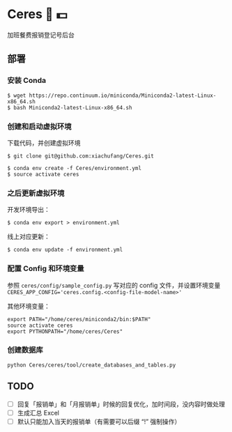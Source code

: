 # Ceres :rice: :dollar:

加班餐费报销登记号后台

## 部署

### 安装 Conda

```
$ wget https://repo.continuum.io/miniconda/Miniconda2-latest-Linux-x86_64.sh
$ bash Miniconda2-latest-Linux-x86_64.sh
```

### 创建和启动虚拟环境

下载代码，并创建虚拟环境

```
$ git clone git@github.com:xiachufang/Ceres.git

$ conda env create -f Ceres/environment.yml
$ source activate ceres
```

### 之后更新虚拟环境

开发环境导出：

```
$ conda env export > environment.yml
```

线上对应更新：

```
$ conda env update -f environment.yml
```

### 配置 Config 和环境变量

参照 `ceres/config/sample_config.py` 写对应的 config 文件，并设置环境变量 `CERES_APP_CONFIG='ceres.config.<config-file-model-name>'`

其他环境变量：

```
export PATH="/home/ceres/miniconda2/bin:$PATH"
source activate ceres
export PYTHONPATH="/home/ceres/Ceres"
```

### 创建数据库

```
python Ceres/ceres/tool/create_databases_and_tables.py
```

## TODO

- [ ] 回复「报销单」和「月报销单」时候的回复优化，加时间段，没内容时做处理
- [ ] 生成汇总 Excel
- [ ] 默认只能加入当天的报销单（有需要可以后缀 “!” 强制操作）
